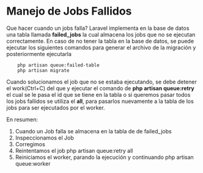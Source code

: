 # Manejo de Jobs Fallidos 

Que hacer cuando un jobs falla? 
Laravel implementa en la base de datos una tabla llamada **failed_jobs** la cual almacena los jobs que no se ejecutan 
correctamente. 
En caso de no tener la tabla en la base de datos,  se puede ejecutar los siguientes comandos para generar el archivo
de la migración y posteriormente ejecutarla
~~~
    php artisan queue:failed-table
    php artisan migrate
~~~

Cuando solucionamos el job que no se estaba ejecutando, se debe detener el work(Ctrl+C) del que y ejecutar el comando 
de **php artisan queue:retry** el cual se le pasa el id que se tiene en la tabla o si queremos pasar todos los jobs 
fallidos se utiliza el **all**, para pasarlos nuevamente a la tabla de los jobs para ser ejecutados por el worker.

En resumen: 
1. Cuando un Job falla se almacena en la tabla de de failed_jobs
2. Inspeccionamos el Job
3. Corregimos
4. Reintentamos el job
    php artisan queue:retry all
5. Reiniciamos el worker, parando la ejecución y continuando
    php artisan queue:worker


